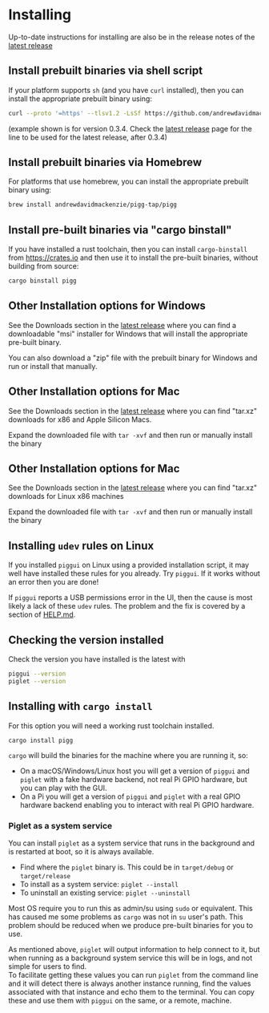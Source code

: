 # Installing

Up-to-date instructions for installing are also be in the release notes of the
[latest release](https://github.com/andrewdavidmackenzie/pigg/releases/latest)

## Install prebuilt binaries via shell script

If your platform supports `sh` (and you have `curl` installed), then you can install the appropriate prebuilt binary
using:

```sh
curl --proto '=https' --tlsv1.2 -LsSf https://github.com/andrewdavidmackenzie/pigg/releases/download/0.3.4/pigg-installer.sh | sh
```

(example shown is for version 0.3.4. Check
the [latest release](https://github.com/andrewdavidmackenzie/pigg/releases/latest) page
for the line to be used for the latest release, after 0.3.4)

## Install prebuilt binaries via Homebrew

For platforms that use homebrew, you can install the appropriate prebuilt binary using:

```sh
brew install andrewdavidmackenzie/pigg-tap/pigg
```

## Install pre-built binaries via "cargo binstall"

If you have installed a rust toolchain, then you can install `cargo-binstall` from https://crates.io
and then use it to install the pre-built binaries, without building from source:

```sh
cargo binstall pigg
```

## Other Installation options for Windows

See the Downloads section in the [latest release](https://github.com/andrewdavidmackenzie/pigg/releases/latest)
where you can find a downloadable "msi" installer for Windows that will install the appropriate pre-built binary.

You can also download a "zip" file with the prebuilt binary for Windows and run or install that manually.

## Other Installation options for Mac

See the Downloads section in the [latest release](https://github.com/andrewdavidmackenzie/pigg/releases/latest)
where you can find "tar.xz" downloads for x86 and Apple Silicon Macs.

Expand the downloaded file with `tar -xvf` and then run or manually install the binary

## Other Installation options for Mac

See the Downloads section in the [latest release](https://github.com/andrewdavidmackenzie/pigg/releases/latest)
where you can find "tar.xz" downloads for Linux x86 machines

Expand the downloaded file with `tar -xvf` and then run or manually install the binary

## Installing `udev` rules on Linux

If you installed `piggui` on Linux using a provided installation script, it may well have installed these rules for you
already. Try `piggui`. If it works without an error then you are done!

If `piggui` reports a USB permissions error in the UI, then the cause is most likely a lack of these `udev` rules.
The problem and the fix is covered by a section of [HELP.md](HELP.md#permission-denied-os-error-13-linux-only).

## Checking the version installed

Check the version you have installed is the latest with

```sh
piggui --version
piglet --version
```

## Installing with `cargo install`

For this option you will need a working rust toolchain installed.

```
cargo install pigg
```

`cargo` will build the binaries for the machine where you are running it, so:

- On a macOS/Windows/Linux host you will get a version of `piggui` and `piglet` with a fake hardware backend,
  not real Pi GPIO hardware, but you can play with the GUI.
- On a Pi you will get a version of `piggui` and `piglet` with a real GPIO hardware backend enabling you
  to interact with real Pi GPIO hardware.

### Piglet as a system service

You can install `piglet` as a system service that runs in the background and is restarted at boot, so it is always
available.

- Find where the `piglet` binary is. This could be in `target/debug` or `target/release`
- To install as a system service: `piglet --install`
- To uninstall an existing service: `piglet --uninstall`

Most OS require you to run this as admin/su using `sudo` or equivalent.
This has caused me some problems as `cargo` was not in `su` user's path. This problem should be reduced when we
produce pre-built binaries for you to use.

As mentioned above, `piglet` will output information to help connect to it, but when running as a background
system service this will be in logs, and not simple for users to find.  
To facilitate getting these values you can run `piglet` from the command line and it will
detect there is always another instance running, find the values associated with that instance and echo them to
the terminal. You can copy these and use them with `piggui` on the same, or a remote, machine.